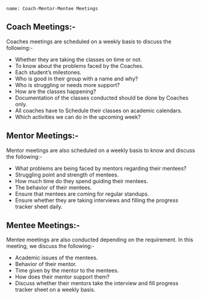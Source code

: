 ```ngMeta
name: Coach-Mentor-Mentee Meetings
```

## Coach Meetings:-

Coaches meetings are scheduled on a weekly basis to discuss the following:-
- Whether they are taking the classes on time or not. 
- To know about the problems faced by the Coaches.
- Each student’s milestones.
- Who is good in their group with a name and why?
- Who is struggling or needs more support?
- How are the classes happening?
- Documentation of the classes conducted should be done by Coaches only.
- All coaches have to Schedule their classes on academic calendars.
- Which activities we can do in the upcoming week?

## Mentor Meetings:- 

Mentor meetings are also scheduled on a weekly basis to know and discuss the following:-
- What problems are being faced by mentors regarding their mentees?
- Struggling point and strength of mentees.
- How much time do they spend guiding their mentees.
- The behavior of their mentees.
- Ensure that mentees are coming for regular standups.
- Ensure whether they are taking interviews and filling the progress tracker sheet daily.

## Mentee Meetings:-

Mentee meetings are also conducted depending on the requirement. In this meeting, we discuss the following:-
- Academic issues of the mentees. 
- Behavior of their mentor.
- Time given by the mentor to the mentees.
- How does their mentor support them?
- Discuss whether their mentors take the interview and fill progress tracker sheet on a weekly basis.
